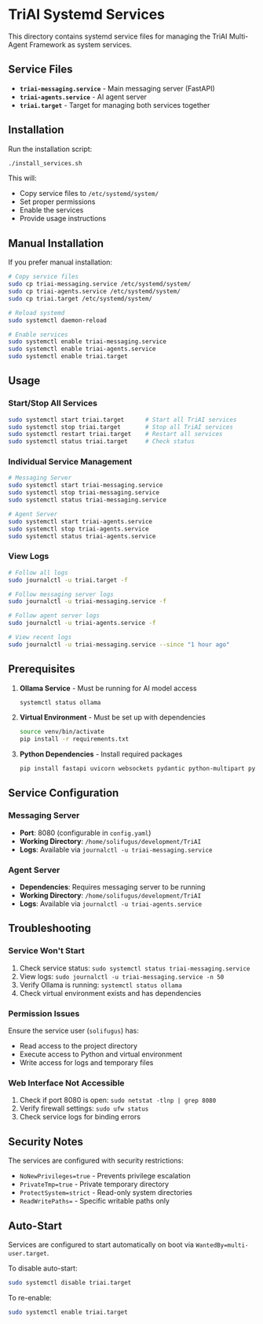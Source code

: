 # TriAI Systemd Services

This directory contains systemd service files for managing the TriAI Multi-Agent Framework as system services.

## Service Files

- **`triai-messaging.service`** - Main messaging server (FastAPI)
- **`triai-agents.service`** - AI agent server
- **`triai.target`** - Target for managing both services together

## Installation

Run the installation script:
```bash
./install_services.sh
```

This will:
- Copy service files to `/etc/systemd/system/`
- Set proper permissions
- Enable the services
- Provide usage instructions

## Manual Installation

If you prefer manual installation:

```bash
# Copy service files
sudo cp triai-messaging.service /etc/systemd/system/
sudo cp triai-agents.service /etc/systemd/system/
sudo cp triai.target /etc/systemd/system/

# Reload systemd
sudo systemctl daemon-reload

# Enable services
sudo systemctl enable triai-messaging.service
sudo systemctl enable triai-agents.service
sudo systemctl enable triai.target
```

## Usage

### Start/Stop All Services
```bash
sudo systemctl start triai.target      # Start all TriAI services
sudo systemctl stop triai.target       # Stop all TriAI services
sudo systemctl restart triai.target    # Restart all services
sudo systemctl status triai.target     # Check status
```

### Individual Service Management
```bash
# Messaging Server
sudo systemctl start triai-messaging.service
sudo systemctl stop triai-messaging.service
sudo systemctl status triai-messaging.service

# Agent Server
sudo systemctl start triai-agents.service
sudo systemctl stop triai-agents.service
sudo systemctl status triai-agents.service
```

### View Logs
```bash
# Follow all logs
sudo journalctl -u triai.target -f

# Follow messaging server logs
sudo journalctl -u triai-messaging.service -f

# Follow agent server logs
sudo journalctl -u triai-agents.service -f

# View recent logs
sudo journalctl -u triai-messaging.service --since "1 hour ago"
```

## Prerequisites

1. **Ollama Service** - Must be running for AI model access
   ```bash
   systemctl status ollama
   ```

2. **Virtual Environment** - Must be set up with dependencies
   ```bash
   source venv/bin/activate
   pip install -r requirements.txt
   ```

3. **Python Dependencies** - Install required packages
   ```bash
   pip install fastapi uvicorn websockets pydantic python-multipart pyyaml requests beautifulsoup4
   ```

## Service Configuration

### Messaging Server
- **Port**: 8080 (configurable in `config.yaml`)
- **Working Directory**: `/home/solifugus/development/TriAI`
- **Logs**: Available via `journalctl -u triai-messaging.service`

### Agent Server
- **Dependencies**: Requires messaging server to be running
- **Working Directory**: `/home/solifugus/development/TriAI`
- **Logs**: Available via `journalctl -u triai-agents.service`

## Troubleshooting

### Service Won't Start
1. Check service status: `sudo systemctl status triai-messaging.service`
2. View logs: `sudo journalctl -u triai-messaging.service -n 50`
3. Verify Ollama is running: `systemctl status ollama`
4. Check virtual environment exists and has dependencies

### Permission Issues
Ensure the service user (`solifugus`) has:
- Read access to the project directory
- Execute access to Python and virtual environment
- Write access for logs and temporary files

### Web Interface Not Accessible
1. Check if port 8080 is open: `sudo netstat -tlnp | grep 8080`
2. Verify firewall settings: `sudo ufw status`
3. Check service logs for binding errors

## Security Notes

The services are configured with security restrictions:
- `NoNewPrivileges=true` - Prevents privilege escalation
- `PrivateTmp=true` - Private temporary directory
- `ProtectSystem=strict` - Read-only system directories
- `ReadWritePaths=` - Specific writable paths only

## Auto-Start

Services are configured to start automatically on boot via `WantedBy=multi-user.target`.

To disable auto-start:
```bash
sudo systemctl disable triai.target
```

To re-enable:
```bash
sudo systemctl enable triai.target
```